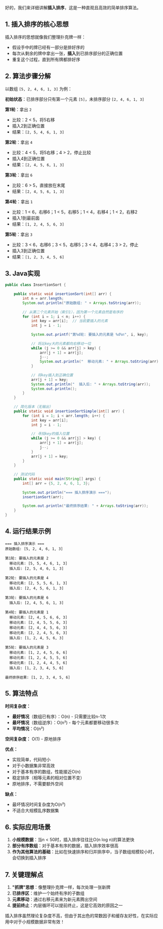 好的，我们来详细讲解**插入排序**，这是一种直观且高效的简单排序算法。

## 1. 插入排序的核心思想

插入排序的思想就像我们整理扑克牌一样：
- 假设手中的牌已经有一部分是排好序的
- 每次从剩余的牌中拿出一张，**插入**到已排序部分的正确位置
- 重复这个过程，直到所有牌都排好序

## 2. 算法步骤分解

以数组 `[5, 2, 4, 6, 1, 3]` 为例：

**初始状态**：已排序部分只有第一个元素 `[5]`，未排序部分 `[2, 4, 6, 1, 3]`

**第1轮**：拿出 `2`
- 比较：2 < 5，将5右移
- 插入2到正确位置
- 结果：`[2, 5, 4, 6, 1, 3]`

**第2轮**：拿出 `4`
- 比较：4 < 5，将5右移；4 > 2，停止比较
- 插入4到正确位置
- 结果：`[2, 4, 5, 6, 1, 3]`

**第3轮**：拿出 `6`
- 比较：6 > 5，直接放在末尾
- 结果：`[2, 4, 5, 6, 1, 3]`

**第4轮**：拿出 `1`
- 比较：1 < 6，右移6；1 < 5，右移5；1 < 4，右移4；1 < 2，右移2
- 插入1到最前面
- 结果：`[1, 2, 4, 5, 6, 3]`

**第5轮**：拿出 `3`
- 比较：3 < 6，右移6；3 < 5，右移5；3 < 4，右移4；3 > 2，停止
- 插入3到正确位置
- 结果：`[1, 2, 3, 4, 5, 6]`

## 3. Java实现

```java
public class InsertionSort {
    
    public static void insertionSort(int[] arr) {
        int n = arr.length;
        System.out.println("原始数组: " + Arrays.toString(arr));
        
        // 从第二个元素开始（索引1），因为第一个元素自然是有序的
        for (int i = 1; i < n; i++) {
            int key = arr[i];  // 当前要插入的元素
            int j = i - 1;
            
            System.out.printf("第%d轮: 要插入的元素是 %d%n", i, key);
            
            // 将比key大的元素都向右移动一位
            while (j >= 0 && arr[j] > key) {
                arr[j + 1] = arr[j];
                j--;
                System.out.println("  移动元素: " + Arrays.toString(arr));
            }
            
            // 将key插入到正确位置
            arr[j + 1] = key;
            System.out.println("  插入后: " + Arrays.toString(arr));
            System.out.println();
        }
    }
    
    // 简化版本（无输出）
    public static void insertionSortSimple(int[] arr) {
        for (int i = 1; i < arr.length; i++) {
            int key = arr[i];
            int j = i - 1;
            
            // 寻找key的插入位置
            while (j >= 0 && arr[j] > key) {
                arr[j + 1] = arr[j];
                j--;
            }
            arr[j + 1] = key;
        }
    }
    
    // 测试代码
    public static void main(String[] args) {
        int[] arr = {5, 2, 4, 6, 1, 3};
        
        System.out.println("=== 插入排序演示 ===");
        insertionSort(arr);
        
        System.out.println("最终排序结果: " + Arrays.toString(arr));
    }
}
```

## 4. 运行结果示例

```
=== 插入排序演示 ===
原始数组: [5, 2, 4, 6, 1, 3]

第1轮: 要插入的元素是 2
  移动元素: [5, 5, 4, 6, 1, 3]
  插入后: [2, 5, 4, 6, 1, 3]

第2轮: 要插入的元素是 4
  移动元素: [2, 5, 5, 6, 1, 3]
  插入后: [2, 4, 5, 6, 1, 3]

第3轮: 要插入的元素是 6
  插入后: [2, 4, 5, 6, 1, 3]

第4轮: 要插入的元素是 1
  移动元素: [2, 4, 5, 6, 6, 3]
  移动元素: [2, 4, 5, 5, 6, 3]
  移动元素: [2, 4, 4, 5, 6, 3]
  移动元素: [2, 2, 4, 5, 6, 3]
  插入后: [1, 2, 4, 5, 6, 3]

第5轮: 要插入的元素是 3
  移动元素: [1, 2, 4, 5, 6, 6]
  移动元素: [1, 2, 4, 5, 5, 6]
  移动元素: [1, 2, 4, 4, 5, 6]
  插入后: [1, 2, 3, 4, 5, 6]

最终排序结果: [1, 2, 3, 4, 5, 6]
```

## 5. 算法特点

**时间复杂度：**
- **最好情况**（数组已有序）：O(n) - 只需要比较n-1次
- **最坏情况**（数组逆序）：O(n²) - 每个元素都要移动很多次
- **平均情况**：O(n²)

**空间复杂度：** O(1) - 原地排序

**优点：**
- 实现简单，代码短小
- 对于小数据集非常高效
- 对于基本有序的数组，性能接近O(n)
- 稳定排序（相等元素的相对位置不变）
- 原地排序，不需要额外空间

**缺点：**
- 最坏情况时间复杂度为O(n²)
- 不适合大规模乱序数据集

## 6. 实际应用场景

1. **小规模数据**：当n < 50时，插入排序往往比O(n log n)的算法更快
2. **部分有序数组**：对于基本有序的数据，插入排序效率很高
3. **作为其他算法的基础**：比如在快速排序和归并排序中，当子数组规模较小时，会切换到插入排序

## 7. 关键理解点

1. **"抓牌"思想**：像整理扑克牌一样，每次处理一张新牌
2. **已排序区**：维护一个始终有序的子数组
3. **元素移动**：通过右移元素来为新元素腾出空间
4. **提前终止**：内层循环可以提前终止，这是它高效的原因之一

插入排序虽然理论复杂度不高，但由于其出色的常数因子和缓存友好性，在实际应用中对于小规模数据非常有效！